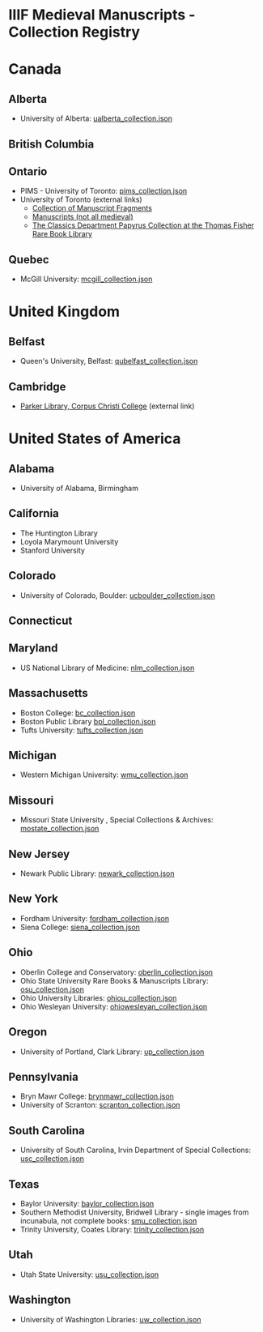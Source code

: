 # IIIF Medieval Manuscripts - Collection Registry
# Canada
## Alberta
* University of Alberta: [ualberta_collection.json](http://iiif.archivelab.org/iiif/horaebeataevirgi00cath/manifest.json)
## British Columbia
## Ontario
* PIMS - University of Toronto: [pims_collection.json](https://raw.githubusercontent.com/blalbrit/manuscript_registry/master/pims_collection.json)
* University of Toronto (external links)
  * [Collection of Manuscript Fragments](https://iiif.library.utoronto.ca/presentation/v2/collections/fisher21:root)
  * [Manuscripts (not all medieval)](https://iiif.library.utoronto.ca/presentation/v2/collections/fisher2:root)
  * [The Classics Department Papyrus Collection at the Thomas Fisher Rare Book Library](https://iiif.library.utoronto.ca/presentation/v2/collections/fisher22:root)
## Quebec
* McGill University: [mcgill_collection.json](https://raw.githubusercontent.com/blalbrit/manuscript_registry/master/mcgill_collection.json)
# United Kingdom
## Belfast
* Queen's University, Belfast: [qubelfast_collection.json](https://raw.githubusercontent.com/blalbrit/manuscript_registry/master/qubelfast_collection.json)
## Cambridge
* [Parker Library, Corpus Christi College](http://dms-data.stanford.edu/data/manifests/Parker/collection.json) (external link)
# United States of America
## Alabama
* University of Alabama, Birmingham
## California
* The Huntington Library
* Loyola Marymount University
* Stanford University
## Colorado
* University of Colorado, Boulder: [ucboulder_collection.json](https://raw.githubusercontent.com/blalbrit/manuscript_registry/master/ucboulder_collection.json)
## Connecticut
## Maryland
* US National Library of Medicine: [nlm_collection.json](https://raw.githubusercontent.com/blalbrit/manuscript_registry/master/nlm_collection.json)
## Massachusetts
* Boston College: [bc_collection.json](https://raw.githubusercontent.com/blalbrit/manuscript_registry/master/bc_collection.json)
* Boston Public Library [bpl_collection.json](https://raw.githubusercontent.com/blalbrit/manuscript_registry/master/bpl_collection.json)
* Tufts University: [tufts_collection.json](https://raw.githubusercontent.com/blalbrit/manuscript_registry/master/tufts_collection.json)
## Michigan
* Western Michigan University: [wmu_collection.json](https://raw.githubusercontent.com/blalbrit/manuscript_registry/master/wmu_collection.json)
## Missouri
* Missouri State University , Special Collections & Archives: [mostate_collection.json](https://cdm17307.contentdm.oclc.org/iiif/info/Medieval/manifest.json)
## New Jersey
* Newark Public Library: [newark_collection.json](https://cdm17229.contentdm.oclc.org/iiif/info/p17229coll19/manifest.json)
## New York
* Fordham University: [fordham_collection.json](https://raw.githubusercontent.com/blalbrit/manuscript_registry/master/fordham_collection.json)
* Siena College: [siena_collection.json](https://raw.githubusercontent.com/blalbrit/manuscript_registry/master/siena_collection.json)
## Ohio
* Oberlin College and Conservatory: [oberlin_collection.json](https://cdm15963.contentdm.oclc.org/iiif/info/illumina/manifest.json)
* Ohio State University Rare Books & Manuscripts Library: [osu_collection.json](https://raw.githubusercontent.com/blalbrit/manuscript_registry/master/osu_collection.json)
* Ohio University Libraries: [ohiou_collection.json](https://media.library.ohio.edu/iiif/info/p15808coll19/manifest.json)
* Ohio Wesleyan University: [ohiowesleyan_collection.json](https://raw.githubusercontent.com/blalbrit/manuscript_registry/master/ohiowesleyan_collection.json)
## Oregon
* University of Portland, Clark Library: [up_collection.json](https://raw.githubusercontent.com/blalbrit/manuscript_registry/master/up_collection.json)
## Pennsylvania
* Bryn Mawr College: [brynmawr_collection.json](http://iiif.archivelab.org/iiif/PoggioBraccioliniDeMiseriaConditionisHumanae/manifest.json)
* University of Scranton: [scranton_collection.json](https://cdm16214.contentdm.oclc.org/iiif/info/medieval/manifest.json)
## South Carolina
* University of South Carolina, Irvin Department of Special Collections: [usc_collection.json](https://digital.tcl.sc.edu/iiif/info/pfp/manifest.json)
## Texas
* Baylor University: [baylor_collection.json](https://raw.githubusercontent.com/blalbrit/manuscript_registry/master/baylor_collection.json)
* Southern Methodist University, Bridwell Library - single images from incunabula, not complete books: [smu_collection.json](https://raw.githubusercontent.com/blalbrit/manuscript_registry/master/smu_collection.json)
* Trinity University, Coates Library: [trinity_collection.json](https://raw.githubusercontent.com/blalbrit/manuscript_registry/master/trinity_collection.json)
## Utah
* Utah State University: [usu_collection.json](https://raw.githubusercontent.com/blalbrit/manuscript_registry/master/usu_collection.json)
## Washington
* University of Washington Libraries: [uw_collection.json](https://raw.githubusercontent.com/blalbrit/manuscript_registry/master/uw_collection.json)
